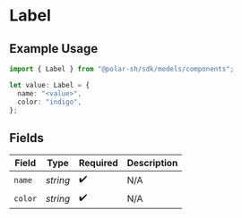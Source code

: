 # Label

## Example Usage

```typescript
import { Label } from "@polar-sh/sdk/models/components";

let value: Label = {
  name: "<value>",
  color: "indigo",
};
```

## Fields

| Field              | Type               | Required           | Description        |
| ------------------ | ------------------ | ------------------ | ------------------ |
| `name`             | *string*           | :heavy_check_mark: | N/A                |
| `color`            | *string*           | :heavy_check_mark: | N/A                |
